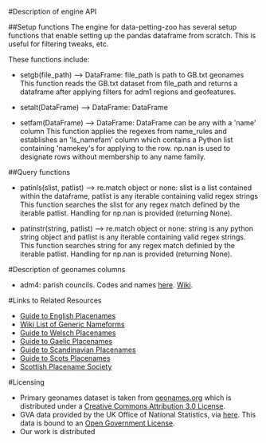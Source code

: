 #Description of engine API

##Setup functions
The engine for data-petting-zoo has several setup functions that enable
setting up the pandas dataframe from scratch. This is useful for filtering
tweaks, etc.

These functions include:

* setgb(file_path) --> DataFrame: file_path is path to GB.txt geonames
This function reads the GB.txt dataset from file_path and returns a dataframe
after applying filters for adm1 regions and geofeatures.

* setalt(DataFrame) --> DataFrame: DataFrame

* setfam(DataFrame) --> DataFrame: DataFrame can be any with a 'name' column
This function applies the regexes from name_rules and establishes an 'ls_namefam'
column which contains a Python list containing 'namekey's for applying to the
row. np.nan is used to designate rows without membership to any name family.



##Query functions

* patinls(slist, patlist) --> re.match object or none: slist is a list contained
within the dataframe, patlist is any iterable containing valid regex strings
This function searches the slist for any regex match defined by the iterable
patlist. Handling for np.nan is provided (returning None).

* patinstr(string, patlist) --> re.match object or none: string is any python
string object and patlist is any iterable containing valid regex strings.
This function searches string for any regex match definied by the iterable
patlist. Handling for np.nan is provided (returning None).

#Description of geonames columns

* adm4: parish councils. Codes and names [here](http://specification.sifassociation.org/implementation/UK/1.3/CodeSets.html#CodeSets). [Wiki](https://en.wikipedia.org/wiki/Parish_councils_in_England).

#Links to Related Resources

* [Guide to English Placenames](http://kepn.nottingham.ac.uk/)
* [Wiki List of Generic Nameforms](https://en.wikipedia.org/wiki/List_of_generic_forms_in_place_names_in_the_United_Kingdom_and_Ireland#cite_note-oswelsh-1)
* [Guide to Welsch Placenames](https://www.ordnancesurvey.co.uk/resources/historical-map-resources/welsh-placenames.html)
* [Guide to Gaelic Placenames](https://www.ordnancesurvey.co.uk/resources/historical-map-resources/gaelic-placenames.html)
* [Guide to Scandinavian Placenames](https://www.ordnancesurvey.co.uk/resources/historical-map-resources/scandinavian-placenames.html)
* [Guide to Scots Placenames](https://www.ordnancesurvey.co.uk/resources/historical-map-resources/scots-placenames.html)
* [Scottish Placename Society](http://www.spns.org.uk/)

#Licensing
* Primary geonames dataset is taken from [geonames.org](http://www.geonames.org) which is distributed
under a [Creative Commons Attribution 3.0 License](http://creativecommons.org/licenses/by/3.0/).
* GVA data provided by the UK Office of National Statistics, via [here](http://www.ons.gov.uk/ons/publications/re-reference-tables.html?edition=tcm%3A77-339598).
This data is bound to an [Open Government License](http://www.nationalarchives.gov.uk/doc/open-government-licence/version/3/).
* Our work is distributed 